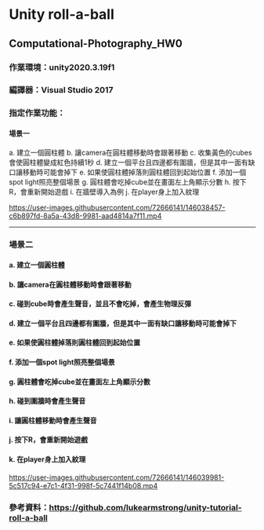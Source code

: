 # Unity roll-a-ball
## Computational-Photography_HW0

### 作業環境：unity2020.3.19f1
### 編譯器：Visual Studio 2017
### 指定作業功能：
#### 場景一
a. 建立一個圓柱體
b. 讓camera在圓柱體移動時會跟著移動
c. 收集黃色的cubes會使圓柱體變成紅色持續1秒
d. 建立一個平台且四邊都有圍牆，但是其中一面有缺口讓移動時可能會掉下
e. 如果使圓柱體掉落則圓柱體回到起始位置
f. 添加一個spot light照亮整個場景
g. 圓柱體會吃掉cube並在畫面左上角顯示分數
h. 按下R，會重新開始遊戲
i. 在牆壁導入為例
j. 在player身上加入紋理

https://user-images.githubusercontent.com/72666141/146038457-c6b897fd-8a5a-43d8-9981-aad4814a7f11.mp4

---

### 場景二
#### a. 建立一個圓柱體
#### b. 讓camera在圓柱體移動時會跟著移動
#### c. 碰到cube時會產生聲音，並且不會吃掉，會產生物理反彈
#### d. 建立一個平台且四邊都有圍牆，但是其中一面有缺口讓移動時可能會掉下
#### e. 如果使圓柱體掉落則圓柱體回到起始位置
#### f. 添加一個spot light照亮整個場景
#### g. 圓柱體會吃掉cube並在畫面左上角顯示分數
#### h. 碰到圍牆時會產生聲音
#### i. 讓圓柱體移動時會產生聲音
#### j. 按下R，會重新開始遊戲
#### k. 在player身上加入紋理



https://user-images.githubusercontent.com/72666141/146039981-5c517c94-e7c1-4f31-998f-5c7441f14b08.mp4

### 參考資料：https://github.com/lukearmstrong/unity-tutorial-roll-a-ball

